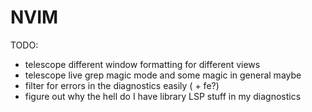 # NVIM

TODO:
 - telescope different window formatting for different views
 - telescope live grep magic mode and some magic in general maybe
 - filter for errors in the diagnostics easily (<leader> + fe?)
 - figure out why the hell do I have library LSP stuff in my diagnostics

